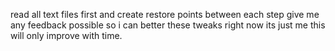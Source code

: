 read all text files first and create restore points between each step
give me any feedback possible so i can better these tweaks right now its just me 
this will only improve with time.
